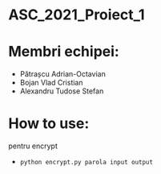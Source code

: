 # ASC_2021_Proiect_1

# Membri echipei:
* Pătrașcu Adrian-Octavian
* Bojan Vlad Cristian
* Alexandru Tudose Stefan 

# How to use:
 pentru encrypt 
 * ``` python encrypt.py parola input output ```
